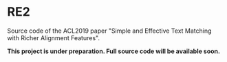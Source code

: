 # RE2
Source code of the ACL2019 paper "Simple and Effective Text Matching with Richer Alignment Features".

**This project is under preparation. Full source code will be available soon.**
